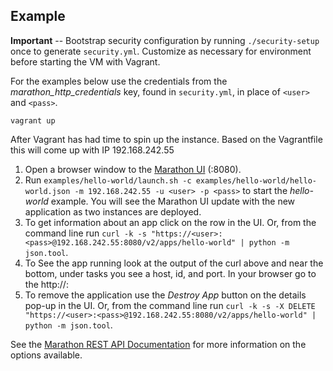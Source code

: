 Example
---

**Important** -- Bootstrap security configuration by running `./security-setup` once to generate `security.yml`. Customize as necessary for environment before starting the VM with Vagrant. 

For the examples below use the credentials from the *marathon\_http\_credentials* key, found in `security.yml`, in place of `<user>` and `<pass>`.

`vagrant up`

After Vagrant has had time to spin up the instance. Based on the Vagrantfile this will come up with IP 192.168.242.55

1. Open a browser window to the [Marathon UI](https://192.168.242.55:8080/) (<vagrant vm ip>:8080).
2. Run `examples/hello-world/launch.sh -c examples/hello-world/hello-world.json -m 192.168.242.55 -u <user> -p <pass>` to start the _hello-world_ example. You will see the Marathon UI update with the new application as two instances are deployed.
3. To get information about an app click on the row in the UI. Or, from the command line run `curl -k -s "https://<user>:<pass>@192.168.242.55:8080/v2/apps/hello-world" | python -m json.tool`.
4. To See the app running look at the output of the curl above and near the bottom, under tasks you see a host, id, and port.
In your browser go to the http://<host>:<port>
5. To remove the application use the _Destroy App_ button on the details pop-up in the UI. Or, from the command line run `curl -k -s -X DELETE "https://<user>:<pass>@192.168.242.55:8080/v2/apps/hello-world" | python -m json.tool`.

See the [Marathon REST API Documentation](https://mesosphere.github.io/marathon/docs/rest-api.html) for more information on the options available.
